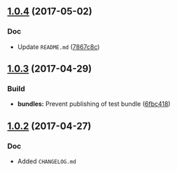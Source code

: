 <a name="1.0.4"></a>
## [1.0.4](https://github.com/cartant/firebase-key/compare/v1.0.3...v1.0.4) (2017-05-02)

### Doc

* Update `README.md` ([7867c8c](https://github.com/cartant/firebase-key/commit/7867c8c))

<a name="1.0.3"></a>
## [1.0.3](https://github.com/cartant/firebase-key/compare/v1.0.2...v1.0.3) (2017-04-29)

### Build

* **bundles:** Prevent publishing of test bundle ([6fbc418](https://github.com/cartant/firebase-key/commit/6fbc418))

<a name="1.0.2"></a>
## [1.0.2](https://github.com/cartant/firebase-key/compare/v1.0.1...v1.0.2) (2017-04-27)

### Doc

* Added `CHANGELOG.md`